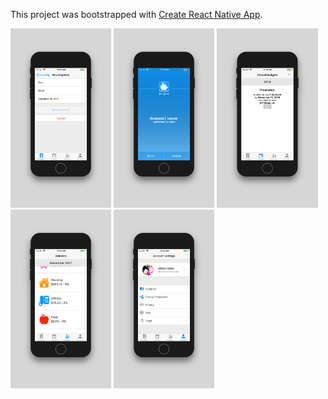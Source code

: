 This project was bootstrapped with [Create React Native App](https://github.com/react-community/create-react-native-app).

<div style="display: inline;text-align: center;width: 100%">
<img alt="Budgetal" src="app-store-assets/2.png" width="32%">
<img alt="Budgetal" src="app-store-assets/1.png" width="32%">
<img alt="Budgetal" src="app-store-assets/3.png" width="32%">
</div>
<div style="display: inline;text-align: center;width: 100%">
<img alt="Budgetal" src="app-store-assets/4.png" width="32%">
<img alt="Budgetal" src="app-store-assets/5.png" width="32%">
</div>
